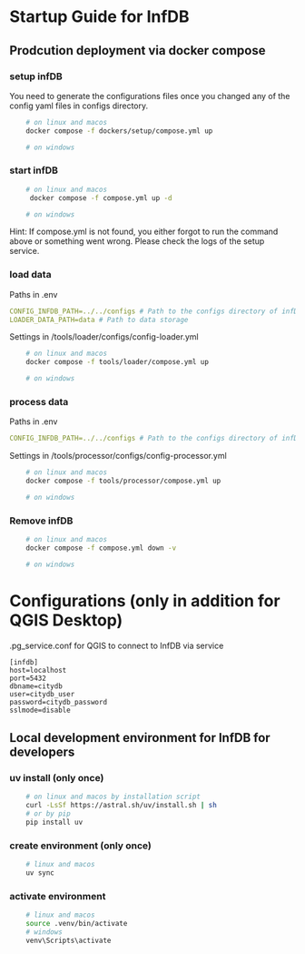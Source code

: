 # Startup Guide for InfDB
## Prodcution deployment via docker compose
### setup infDB
You need to generate the configurations files once you changed any of the config yaml files in configs directory.
```bash
    # on linux and macos
    docker compose -f dockers/setup/compose.yml up

    # on windows
```

### start infDB
```bash
    # on linux and macos
     docker compose -f compose.yml up -d

    # on windows
```
Hint: If compose.yml is not found, you either forgot to run the command above or something went wrong. 
Please check the logs of the setup service.

### load data
Paths in .env
```yml
CONFIG_INFDB_PATH=../../configs # Path to the configs directory of infDB
LOADER_DATA_PATH=data # Path to data storage
```

Settings in /tools/loader/configs/config-loader.yml

```bash
    # on linux and macos
    docker compose -f tools/loader/compose.yml up 

    # on windows
```

### process data
Paths in .env
```yml
CONFIG_INFDB_PATH=../../configs # Path to the configs directory of infDB
```
Settings in /tools/processor/configs/config-processor.yml
```bash
    # on linux and macos
    docker compose -f tools/processor/compose.yml up 

    # on windows
```

### Remove infDB
```bash
    # on linux and macos
    docker compose -f compose.yml down -v

    # on windows
```

# Configurations (only in addition for QGIS Desktop)
.pg_service.conf for QGIS to connect to InfDB via service
```
[infdb]
host=localhost
port=5432
dbname=citydb
user=citydb_user
password=citydb_password
sslmode=disable
```



## Local development environment for InfDB for developers
### uv install (only once)
```bash
    # on linux and macos by installation script
    curl -LsSf https://astral.sh/uv/install.sh | sh
    # or by pip
    pip install uv
```

### create environment (only once)
```bash
    # linux and macos
    uv sync
```

### activate environment
```bash
    # linux and macos
    source .venv/bin/activate
    # windows
    venv\Scripts\activate
```